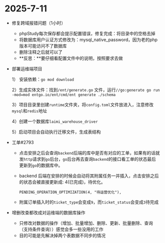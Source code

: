 # 2025-7-11

- 修复跨域报错问题（1小时）
  - phpStudy每次保存都会提示配置错误，修复完成：将目录中的空格去掉
  - 将数据库用户认证方式修改为：mysql_native_password，因为老的php版本可能访问不了数据库
  - 删除注释之后就可以了
  - **反思：**要仔细看配置文件中的说明，按照要求去做


- 部署运维端项目

  1） 安装依赖：`go mod download` 

  2）生成实体文件：找到`/ent/generate.go` 文件，运行`//go:generate go run -mod=mod entgo.io/ent/cmd/ent generate ./schema` 

  3）项目目录里创建`runtime`文件夹，将`config.toml`文件放进入，注意修改`mysql`和`redis`地址

  4）创建一个数据库`laimi_warehouse_driver`

  5）启动项目会自动执行迁移文件，生成表结构

- 工单#2793

  - 点击安排之后会查询`backend`后端的库中是否有对应的工单，如果有的话就发`http`请求到`go`后台，`go`后台再去查询`backend`的接口看工单的状态最后更新到`go`的数据库中。

  - backend 后端在安排的时候会自动将其附属任务一并插入，点击安排之后的状态会被直接更新成: 4(已完成)，待优化。

    ```
    PENDING_OPERATION_OPTIMIZATION(4, "待运营优化"),
    ```

  - 附属订单插入时的`ticket_type`会变成`9`，而`ticket_status`会变成`3`待完成

- 增删改查都改成对运维端的数据库操作

  - 只修改对数据的操作（增加、批量增加、删除、更新、批量删除、查询（支持条件查询））感觉会多一些没用的工作
  - 目的可能是先解决掉两个表数据不同步的情况
